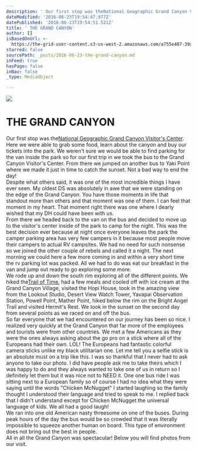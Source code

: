 ```yaml
---
description: ' Our first stop was theNational Geographic Grand Canyon Visitor''s Center. Here we were able to grab some food, learn about the canyon and buy our tickets into the park. We weren''t sure we would be able to find parking for the van inside the park so for our first trip in we took the bus to the Grand Canyon Visitor''s Center. From there we jumped on another bus to Yaki Point where we made it just in time to catch the sunset. Not a bad way to end the day!  Despite what others said, it was one of the most incredible things I have ever seen. My oldest DS was absolutely in awe that we were standing on the edge of the Grand Canyon. You have those moments in life that standout more than others and that moment was one of them. I can feel that moment in my heart. That moment right there was one where I dearly wished that my DH could have been with us.  From there we headed back to the van on the bus and decided to move up to the visitor''s center inside of the park to camp for the night. This was the best decision ever because at night once everyone leaves the park the camper parking area has very few campers in it because most people move their campers to actual RV campsites. We had no need for such nonsense so we joined the other couple of rebels and called it a night. The next morning we could here a few more coming in and within a very short time the rv parking lot was packed. All we had to do was eat our breakfast in the van and jump out ready to go exploring some more.  We rode up and down the south rim exploring all of the different points. We hiked theTrail of Time, had a few meals and cooled off with ice cream at the Grand Canyon Village, visited the Hopi House, took in the amazing view from the Lookout Studio, Desert View Watch Tower, Yavapai Observation Station, Powell Point, Mather Point, hiked below the rim on the Bright Angel Trail and visited Hermit''s Rest. We took in the sunset on the second day from several points as we raced on and off the bus.  So far everyone that we had encountered on our journey has been so nice. I realized very quickly at the Grand Canyon that far more of the employees and tourists were from other countries. We met a few Americans as they were the ones always asking about the go pro on a stick where all of the Europeans had their own. LOL! The Europeans had fantastic colorful camera sticks unlike my black utilitarian one. Let me tell you a selfie stick is an absolute must on a trip like this. I was so thankful that I never had to ask anyone to take our photo. I did have people ask me to take theirs which I was happy to do and they always wanted to take one of us in return so I definitely let them but it was nice not to NEED it. One one bus ride I was sitting next to a European family so of course I had no idea what they were saying until the words "Chicken McNugget" I started laughing so the family thought I understood their language and tried to speak to me. I replied back that I didn''t understand except for Chicken McNugget the universal language of kids. We all had a good laugh!  We ran into one old American nasty threesome on one of the buses. During peak hours of the day the bus would be so crowded that it was literally impossible to squeeze another human on board. This type of environment does not bring out the best in people.  All in all the Grand Canyon was spectacular! Below you will find photos from our visit.   '
dateModified: '2016-06-23T19:54:47.977Z'
datePublished: '2016-06-23T19:54:51.521Z'
title: ' THE GRAND CANYON'
author: []
isBasedOnUrl: >-
  https://the-grid-user-content.s3-us-west-2.amazonaws.com/a755e407-39ae-42b8-9313-a312079c4f66.jpg
starred: false
sourcePath: _posts/2016-06-23-the-grand-canyon.md
inFeed: true
hasPage: false
inNav: false
_type: MediaObject

---
```

![](https://the-grid-user-content.s3-us-west-2.amazonaws.com/a755e407-39ae-42b8-9313-a312079c4f66.jpg)

# **THE GRAND CANYON**

Our first stop was the[National Geographic Grand Canyon Visitor's Center][0]. Here we were able to grab some food, learn about the canyon and buy our tickets into the park. We weren't sure we would be able to find parking for the van inside the park so for our first trip in we took the bus to the Grand Canyon Visitor's Center. From there we jumped on another bus to Yaki Point where we made it just in time to catch the sunset. Not a bad way to end the day!  
Despite what others said, it was one of the most incredible things I have ever seen. My oldest DS was absolutely in awe that we were standing on the edge of the Grand Canyon. You have those moments in life that standout more than others and that moment was one of them. I can feel that moment in my heart. That moment right there was one where I dearly wished that my DH could have been with us.  
From there we headed back to the van on the bus and decided to move up to the visitor's center inside of the park to camp for the night. This was the best decision ever because at night once everyone leaves the park the camper parking area has very few campers in it because most people move their campers to actual RV campsites. We had no need for such nonsense so we joined the other couple of rebels and called it a night. The next morning we could here a few more coming in and within a very short time the rv parking lot was packed. All we had to do was eat our breakfast in the van and jump out ready to go exploring some more.  
We rode up and down the south rim exploring all of the different points. We hiked the[Trail of Time][1], had a few meals and cooled off with ice cream at the Grand Canyon Village, visited the Hopi House, took in the amazing view from the Lookout Studio, Desert View Watch Tower, Yavapai Observation Station, Powell Point, Mather Point, hiked below the rim on the Bright Angel Trail and visited Hermit's Rest. We took in the sunset on the second day from several points as we raced on and off the bus.  
So far everyone that we had encountered on our journey has been so nice. I realized very quickly at the Grand Canyon that far more of the employees and tourists were from other countries. We met a few Americans as they were the ones always asking about the go pro on a stick where all of the Europeans had their own. LOL! The Europeans had fantastic colorful camera sticks unlike my black utilitarian one. Let me tell you a selfie stick is an absolute must on a trip like this. I was so thankful that I never had to ask anyone to take our photo. I did have people ask me to take theirs which I was happy to do and they always wanted to take one of us in return so I definitely let them but it was nice not to NEED it. One one bus ride I was sitting next to a European family so of course I had no idea what they were saying until the words "Chicken McNugget" I started laughing so the family thought I understood their language and tried to speak to me. I replied back that I didn't understand except for Chicken McNugget the universal language of kids. We all had a good laugh!  
We ran into one old American nasty threesome on one of the buses. During peak hours of the day the bus would be so crowded that it was literally impossible to squeeze another human on board. This type of environment does not bring out the best in people.  
All in all the Grand Canyon was spectacular! Below you will find photos from our visit.

[0]: http://explorethecanyon.com/
[1]: http://tot.unm.edu/use_it.html